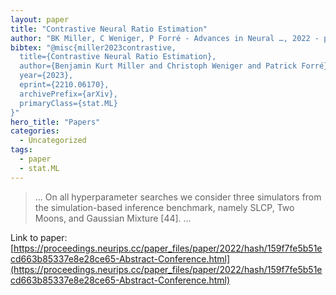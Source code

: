 ```yaml
---
layout: paper
title: "Contrastive Neural Ratio Estimation"
author: "BK Miller, C Weniger, P Forré - Advances in Neural …, 2022 - proceedings.neurips.cc"
bibtex: "@misc{miller2023contrastive,
  title={Contrastive Neural Ratio Estimation}, 
  author={Benjamin Kurt Miller and Christoph Weniger and Patrick Forré},
  year={2023},
  eprint={2210.06170},
  archivePrefix={arXiv},
  primaryClass={stat.ML}
}"
hero_title: "Papers"
categories:
  - Uncategorized
tags:
  - paper
  - stat.ML
---
```

>… On all hyperparameter searches we consider three simulators from the simulation-based inference benchmark, namely SLCP, Two Moons, and Gaussian Mixture [44]. …

Link to paper: [https://proceedings.neurips.cc/paper_files/paper/2022/hash/159f7fe5b51ecd663b85337e8e28ce65-Abstract-Conference.html](https://proceedings.neurips.cc/paper_files/paper/2022/hash/159f7fe5b51ecd663b85337e8e28ce65-Abstract-Conference.html)



